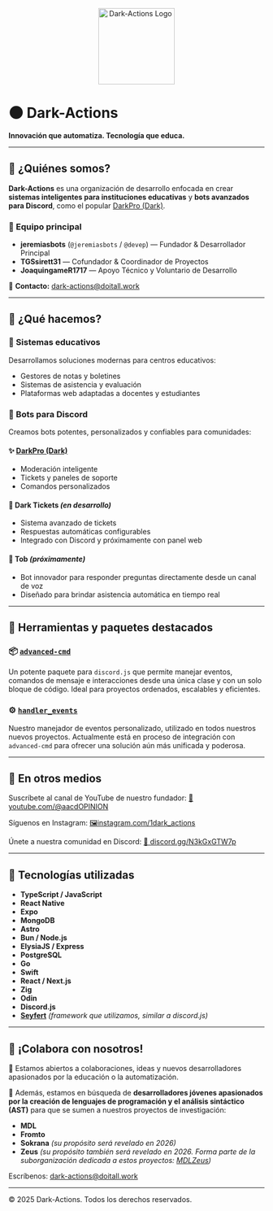 <p align="center">
  <img src="https://avatars.githubusercontent.com/u/200270380?s=200&v=4" alt="Dark-Actions Logo" width="150" />
</p>

# 🌑 Dark-Actions

**Innovación que automatiza. Tecnología que educa.**

---

## 👥 ¿Quiénes somos?

**Dark-Actions** es una organización de desarrollo enfocada en crear **sistemas inteligentes para instituciones educativas** y **bots avanzados para Discord**, como el popular [DarkPro (Dark)](https://discord.com/oauth2/authorize?client_id=899466667552309269&permissions=8&integration_type=0&scope=applications.commands+bot).

### 🧠 Equipo principal

* **jeremiasbots** (`@jeremiasbots` / `@devep`) — Fundador & Desarrollador Principal
* **TGSsirett31** — Cofundador & Coordinador de Proyectos
* **JoaquingameR1717** — Apoyo Técnico y Voluntario de Desarrollo

📧 **Contacto:** [dark-actions@doitall.work](mailto:dark-actions@doitall.work)

---

## 🚀 ¿Qué hacemos?

### 🏫 Sistemas educativos

Desarrollamos soluciones modernas para centros educativos:

* Gestores de notas y boletines
* Sistemas de asistencia y evaluación
* Plataformas web adaptadas a docentes y estudiantes

### 🤖 Bots para Discord

Creamos bots potentes, personalizados y confiables para comunidades:

#### ✨ [DarkPro (Dark)](https://discord.com/oauth2/authorize?client_id=899466667552309269&permissions=8&integration_type=0&scope=applications.commands+bot)

* Moderación inteligente
* Tickets y paneles de soporte
* Comandos personalizados

#### 📃 **Dark Tickets** *(en desarrollo)*

* Sistema avanzado de tickets
* Respuestas automáticas configurables
* Integrado con Discord y próximamente con panel web

#### 🤔 **Tob** *(próximamente)*

* Bot innovador para responder preguntas directamente desde un canal de voz
* Diseñado para brindar asistencia automática en tiempo real

---

## 🧰 Herramientas y paquetes destacados

### 📦 [`advanced-cmd`](https://github.com/Dark-Actions/advanced-cmd)

Un potente paquete para `discord.js` que permite manejar eventos, comandos de mensaje e interacciones desde una única clase y con un solo bloque de código. Ideal para proyectos ordenados, escalables y eficientes.

### ⚙️ [`handler_events`](https://github.com/Dark-Actions/handler_events)

Nuestro manejador de eventos personalizado, utilizado en todos nuestros nuevos proyectos. Actualmente está en proceso de integración con `advanced-cmd` para ofrecer una solución aún más unificada y poderosa.

---

## 📡 En otros medios

Suscríbete al canal de YouTube de nuestro fundador:
[🎥 youtube.com/@aacdOPINION](https://www.youtube.com/@aacdOPINION)

Síguenos en Instagram:
[🖼️instagram.com/1dark_actions](https://www.instagram.com/1dark_actions)

Únete a nuestra comunidad en Discord:
[🔗 discord.gg/N3kGxGTW7p](https://discord.gg/N3kGxGTW7p)

---

## 🧱 Tecnologías utilizadas

* **TypeScript / JavaScript**
* **React Native**
* **Expo**
* **MongoDB**
* **Astro**
* **Bun / Node.js**
* **ElysiaJS / Express**
* **PostgreSQL**
* **Go**
* **Swift**
* **React / Next.js**
* **Zig**
* **Odin**
* **Discord.js**
* **[Seyfert](https://github.com/tiramisulabs/seyfert)** *(framework que utilizamos, similar a discord.js)*

---

## 🏢 ¡Colabora con nosotros!

🌟 Estamos abiertos a colaboraciones, ideas y nuevos desarrolladores apasionados por la educación o la automatización.

🚀 Además, estamos en búsqueda de **desarrolladores jóvenes apasionados por la creación de lenguajes de programación y el análisis sintáctico (AST)** para que se sumen a nuestros proyectos de investigación:

* **MDL**
* **Fromto**
* **Sokrana** *(su propósito será revelado en 2026)*
* **Zeus** *(su propósito también será revelado en 2026. Forma parte de la suborganización dedicada a estos proyectos: [MDLZeus](https://github.com/MDLZeus))*

Escríbenos: [dark-actions@doitall.work](mailto:dark-actions@doitall.work)

---

© 2025 Dark-Actions. Todos los derechos reservados.
